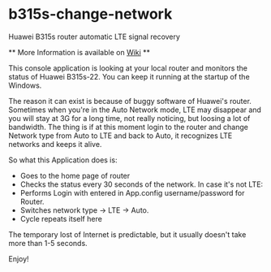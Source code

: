# b315s-change-network
Huawei B315s router automatic LTE signal recovery

** More Information is available on [Wiki](https://github.com/kotylo/b315s-change-network/wiki) **

This console application is looking at your local router and monitors the status of Huawei B315s-22.
You can keep it running at the startup of the Windows.

The reason it can exist is because of buggy software of Huawei's router.
Sometimes when you're in the Auto Network mode, LTE may disappear and you will stay at 3G for a long time, not really noticing, but loosing a lot of bandwidth. The thing is if at this moment login to the router and change Network type from Auto to LTE and back to Auto, it recognizes LTE networks and keeps it alive.

So what this Application does is:
- Goes to the home page of router
- Checks the status every 30 seconds of the network. In case it's not LTE:
- Performs Login with entered in App.config username/password for Router.
- Switches network type → LTE → Auto.
- Cycle repeats itself here

The temporary lost of Internet is predictable, but it usually doesn't take more than 1-5 seconds.

Enjoy!
